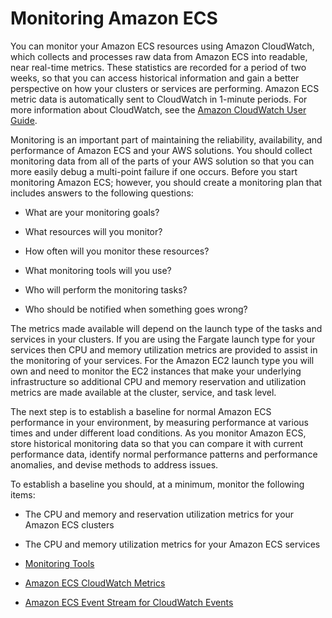 # Monitoring Amazon ECS<a name="ecs_monitoring"></a>

You can monitor your Amazon ECS resources using Amazon CloudWatch, which collects and processes raw data from Amazon ECS into readable, near real\-time metrics\. These statistics are recorded for a period of two weeks, so that you can access historical information and gain a better perspective on how your clusters or services are performing\. Amazon ECS metric data is automatically sent to CloudWatch in 1\-minute periods\. For more information about CloudWatch, see the [Amazon CloudWatch User Guide](http://docs.aws.amazon.com/AmazonCloudWatch/latest/monitoring/)\.

Monitoring is an important part of maintaining the reliability, availability, and performance of Amazon ECS and your AWS solutions\. You should collect monitoring data from all of the parts of your AWS solution so that you can more easily debug a multi\-point failure if one occurs\. Before you start monitoring Amazon ECS; however, you should create a monitoring plan that includes answers to the following questions:

+ What are your monitoring goals?

+ What resources will you monitor?

+ How often will you monitor these resources?

+ What monitoring tools will you use?

+ Who will perform the monitoring tasks?

+ Who should be notified when something goes wrong?

The metrics made available will depend on the launch type of the tasks and services in your clusters\. If you are using the Fargate launch type for your services then CPU and memory utilization metrics are provided to assist in the monitoring of your services\. For the Amazon EC2 launch type you will own and need to monitor the EC2 instances that make your underlying infrastructure so additional CPU and memory reservation and utilization metrics are made available at the cluster, service, and task level\.

The next step is to establish a baseline for normal Amazon ECS performance in your environment, by measuring performance at various times and under different load conditions\. As you monitor Amazon ECS, store historical monitoring data so that you can compare it with current performance data, identify normal performance patterns and performance anomalies, and devise methods to address issues\.

To establish a baseline you should, at a minimum, monitor the following items:

+ The CPU and memory and reservation utilization metrics for your Amazon ECS clusters

+ The CPU and memory utilization metrics for your Amazon ECS services


+ [Monitoring Tools](monitoring-automated-manual.md)
+ [Amazon ECS CloudWatch Metrics](cloudwatch-metrics.md)
+ [Amazon ECS Event Stream for CloudWatch Events](cloudwatch_event_stream.md)
